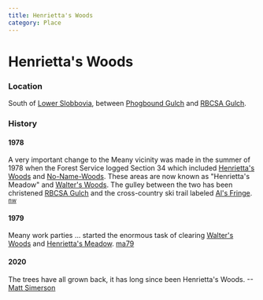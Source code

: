 ```yaml
---
title: Henrietta's Woods
category: Place
---
```

# Henrietta's Woods
### Location

South of [Lower Slobbovia](Lower-Slobbovia), between [Phogbound Gulch](Phogbound-Gulch) and [RBCSA Gulch](RBCSA-Gulch).

### History

#### 1978

A very important change to the Meany vicinity was made in the summer of 1978 when the Forest Service logged Section 34 which included [Henrietta's Woods](Henrietta's-Woods) and [No-Name-Woods](No-Name-Woods). These areas are now known as "Henrietta's Meadow" and [Walter's Woods](Walter's-Woods). The gulley between the two has been christened [RBCSA Gulch](RBCSA-Gulch) and the cross-country ski trail labeled [Al's Fringe](Al's-Fringe). <sup>[nw][]</sup>

#### 1979

Meany work parties ... started the enormous task of clearing [Walter's Woods](Walter's-Woods) and [Henrietta's Meadow](Henrietta's-Meadow). [ma79][]

#### 2020

The trees have all grown back, it has long since been Henrietta's Woods. --[Matt Simerson](Matt-Simerson)



[ma78]: Mountaineer-Annual#1978
[ma79]: Mountaineer-Annual#1979
[map]: Meany-Map
[nw]: Names-Walt "Meany Names by Walter Little, 1984"
